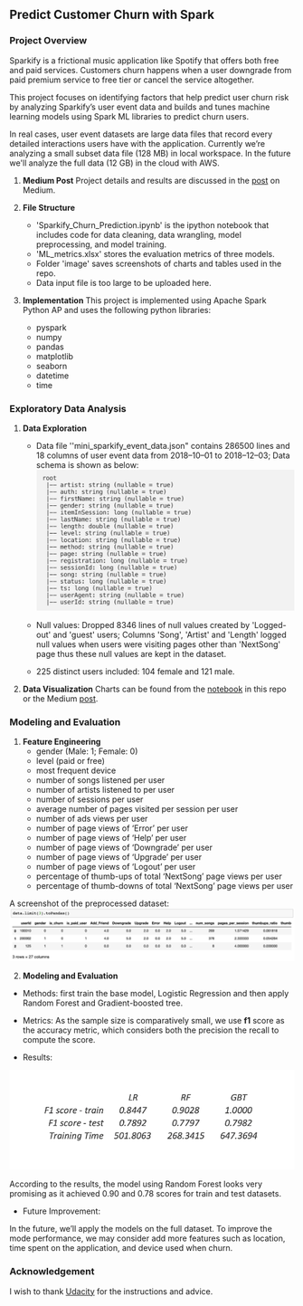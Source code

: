﻿## Predict Customer Churn with Spark

### Project Overview
Sparkify is a frictional music application like Spotify that offers both free and paid services. Customers churn happens when a user downgrade from paid premium service to free tier or cancel the service altogether. 

This project focuses on identifying factors that help predict user churn risk by analyzing Sparkify’s user event data and builds and tunes machine learning models using Spark ML libraries to predict churn users. 

In real cases, user event datasets are large data files that record every detailed interactions users have with the application. Currently we’re analyzing a small subset data file (128 MB) in local workspace. In the future we'll analyze the full data (12 GB) in the cloud with AWS.

 1. **Medium Post**
Project details and results are discussed in the [post](https://medium.com/@candywendao/churn-prediction-with-spark-aecad96a5d4c) on Medium.


2. **File Structure**
	- 'Sparkify_Churn_Prediction.ipynb' is the ipython notebook that includes code for data cleaning, data wrangling, model preprocessing, and model training. 
	- 'ML_metrics.xlsx' stores the evaluation metrics of three models.
	- Folder 'image' saves screenshots of charts and tables used in the repo.
	 - Data input file is too large to be uploaded here. 

3. **Implementation**
This project is implemented using Apache Spark Python AP and uses the following python libraries:

	- pyspark
	- numpy
	- pandas
	- matplotlib
	- seaborn
	- datetime
	- time

### Exploratory Data Analysis

 1. **Data Exploration**

	- Data file ''mini_sparkify_event_data.json" contains 286500 lines and 18 columns of user event data from 2018–10–01 to 2018–12–03; Data schema is shown as below:
	![Data Schema](https://github.com/candywendao/Sparkify_Predict_Churn/blob/master/image/Data_Schema.png)
	
	- Null values: Dropped 8346 lines of null values created by 'Logged-out' and 'guest' users; Columns 'Song', 'Artist' and 'Length'  logged null values when users were visiting pages other than 'NextSong' page thus these null values are kept in the dataset.
	
	- 225 distinct users included: 104 female and 121 male.

 2. **Data Visualization**
Charts can be found from the [notebook](https://github.com/candywendao/Sparkify_Predict_Churn/blob/master/Sparkify_Churn_Prediction.ipynb) in this repo or the Medium [post](https://medium.com/@candywendao/churn-prediction-with-spark-aecad96a5d4c).

### Modeling and Evaluation

 1. **Feature Engineering**
	-   gender (Male: 1; Female: 0)
	-   level (paid or free)
	-   most frequent device
	-   number of songs listened per user
	-   number of artists listened to per user
	-   number of sessions per user
	-   average number of pages visited per session per user
	-   number of ads views per user
	-   number of page views of ‘Error’ per user
	-   number of page views of ‘Help’ per user
	-   number of page views of ‘Downgrade’ per user
	-   number of page views of ‘Upgrade’ per user
	-   number of page views of ‘Logout’ per user
	-   percentage of thumb-ups of total ‘NextSong’ page views per user
	-   percentage of thumb-downs of total ‘NextSong’ page views per user

A screenshot of the preprocessed dataset:
![Screenshot of Dataset](https://github.com/candywendao/Sparkify_Predict_Churn/blob/master/image/data_preprocessed.png)


 2. **Modeling and Evaluation**
 - Methods: first train the base model, Logistic Regression and then apply Random Forest and Gradient-boosted tree.
 
 - Metrics: As the sample size is comparatively small, we use **f1** score as the accuracy metric, which considers both the precision the recall to compute the score.
 
 - Results:
 
![Metrics](https://github.com/candywendao/Sparkify_Predict_Churn/blob/master/image/F1_results.png)

According to the results, the model using Random Forest looks very promising as it achieved 0.90 and 0.78 scores for train and test datasets.

 - Future Improvement:

In the future, we’ll apply the models on the full dataset. To improve the mode performance, we may consider add more features such as location, time spent on the application, and device used when churn.

### Acknowledgement
I wish to thank [Udacity](https://www.udacity.com/) for the instructions and advice.

